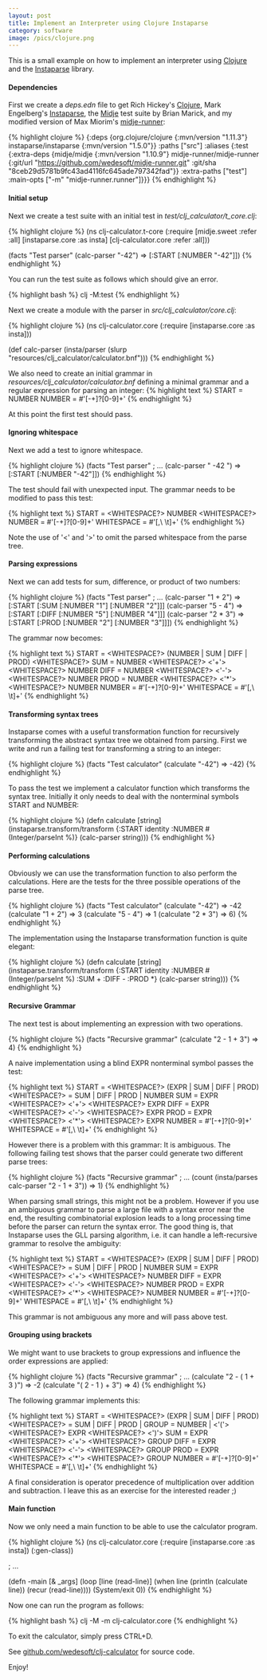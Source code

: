 ```yaml
---
layout: post
title: Implement an Interpreter using Clojure Instaparse
category: software
image: /pics/clojure.png
---
```


This is a small example on how to implement an interpreter using [Clojure][1] and the [Instaparse][2] library.

#### Dependencies

First we create a *deps.edn* file to get Rich Hickey's [Clojure][1], Mark Engelberg's [Instaparse][2], the [Midje][3] test suite by Brian Marick, and my modified version of Max Miorim's [midje-runner][5]:

{% highlight clojure %}
{:deps {org.clojure/clojure {:mvn/version "1.11.3"}
        instaparse/instaparse {:mvn/version "1.5.0"}}
 :paths ["src"]
 :aliases
 {:test
  {:extra-deps
   {midje/midje {:mvn/version "1.10.9"}
    midje-runner/midje-runner
    {:git/url "https://github.com/wedesoft/midje-runner.git"
     :git/sha "8ceb29d5781b9fc43ad4116fc645ade797342fad"}}
   :extra-paths ["test"]
   :main-opts ["-m" "midje-runner.runner"]}}}
{% endhighlight %}

#### Initial setup

Next we create a test suite with an initial test in *test/clj_calculator/t_core.clj*:

{% highlight clojure %}
(ns clj-calculator.t-core
  (:require [midje.sweet :refer :all]
            [instaparse.core :as insta]
            [clj-calculator.core :refer :all]))

(facts "Test parser"
       (calc-parser "-42") => [:START [:NUMBER "-42"]])
{% endhighlight %}

You can run the test suite as follows which should give an error.

{% highlight bash %}
clj -M:test
{% endhighlight %}

Next we create a module with the parser in *src/clj_calculator/core.clj*:

{% highlight clojure %}
(ns clj-calculator.core
    (:require [instaparse.core :as insta]))

(def calc-parser
  (insta/parser
    (slurp "resources/clj_calculator/calculator.bnf")))
{% endhighlight %}

We also need to create an initial grammar in *resources/clj_calculator/calculator.bnf* defining a minimal grammar and a regular expression for parsing an integer:
{% highlight text %}
START  = NUMBER
NUMBER = #'[-+]?[0-9]+'
{% endhighlight %}

At this point the first test should pass.

#### Ignoring whitespace

Next we add a test to ignore whitespace.

{% highlight clojure %}
(facts "Test parser"
       ; ...
       (calc-parser " -42 ") => [:START [:NUMBER "-42"]])
{% endhighlight %}

The test should fail with unexpected input.
The grammar needs to be modified to pass this test:

{% highlight text %}
START      = <WHITESPACE?> NUMBER <WHITESPACE?>
NUMBER     = #'[-+]?[0-9]+'
WHITESPACE = #'[,\ \t]+'
{% endhighlight %}

Note the use of '<' and '>' to omit the parsed whitespace from the parse tree.

#### Parsing expressions

Next we can add tests for sum, difference, or product of two numbers:

{% highlight clojure %}
(facts "Test parser"
       ; ...
       (calc-parser "1 + 2")
       => [:START [:SUM [:NUMBER "1"] [:NUMBER "2"]]]
       (calc-parser "5 - 4")
       => [:START [:DIFF [:NUMBER "5"] [:NUMBER "4"]]]
       (calc-parser "2 * 3")
       => [:START [:PROD [:NUMBER "2"] [:NUMBER "3"]]])
{% endhighlight %}

The grammar now becomes:

{% highlight text %}
START      = <WHITESPACE?> (NUMBER | SUM | DIFF | PROD) <WHITESPACE?>
SUM        = NUMBER <WHITESPACE?> <'+'> <WHITESPACE?> NUMBER
DIFF       = NUMBER <WHITESPACE?> <'-'> <WHITESPACE?> NUMBER
PROD       = NUMBER <WHITESPACE?> <'*'> <WHITESPACE?> NUMBER
NUMBER     = #'[-+]?[0-9]+'
WHITESPACE = #'[,\ \t]+'
{% endhighlight %}

#### Transforming syntax trees

Instaparse comes with a useful transformation function for recursively transforming the abstract syntax tree we obtained from parsing.
First we write and run a failing test for transforming a string to an integer:

{% highlight clojure %}
(facts "Test calculator"
       (calculate "-42") => -42)
{% endhighlight %}

To pass the test we implement a calculator function which transforms the syntax tree.
Initially it only needs to deal with the nonterminal symbols START and NUMBER:

{% highlight clojure %}
(defn calculate
  [string]
  (instaparse.transform/transform
    {:START  identity
     :NUMBER #(Integer/parseInt %)}
    (calc-parser string)))
{% endhighlight %}

#### Performing calculations

Obviously we can use the transformation function to also perform the calculations.
Here are the tests for the three possible operations of the parse tree.

{% highlight clojure %}
(facts "Test calculator"
       (calculate "-42") => -42
       (calculate "1 + 2") => 3
       (calculate "5 - 4") => 1
       (calculate "2 * 3") => 6)
{% endhighlight %}

The implementation using the Instaparse transformation function is quite elegant:

{% highlight clojure %}
(defn calculate
  [string]
  (instaparse.transform/transform
    {:START  identity
     :NUMBER #(Integer/parseInt %)
     :SUM    +
     :DIFF   -
     :PROD   *}
    (calc-parser string)))
{% endhighlight %}

#### Recursive Grammar

The next test is about implementing an expression with two operations.

{% highlight clojure %}
(facts "Recursive grammar"
       (calculate "2 - 1 + 3") => 4)
{% endhighlight %}

A naive implementation using a blind EXPR nonterminal symbol passes the test:

{% highlight text %}
START      = <WHITESPACE?> (EXPR | SUM | DIFF | PROD) <WHITESPACE?>
<EXPR>     = SUM | DIFF | PROD | NUMBER
SUM        = EXPR <WHITESPACE?> <'+'> <WHITESPACE?> EXPR
DIFF       = EXPR <WHITESPACE?> <'-'> <WHITESPACE?> EXPR
PROD       = EXPR <WHITESPACE?> <'*'> <WHITESPACE?> EXPR
NUMBER     = #'[-+]?[0-9]+'
WHITESPACE = #'[,\ \t]+'
{% endhighlight %}

However there is a problem with this grammar: It is ambiguous.
The following failing test shows that the parser could generate two different parse trees:

{% highlight clojure %}
(facts "Recursive grammar"
       ; ...
       (count (insta/parses calc-parser "2 - 1 + 3")) => 1)
{% endhighlight %}

When parsing small strings, this might not be a problem.
However if you use an ambiguous grammar to parse a large file with a syntax error near the end, the resulting combinatorial explosion leads to a long processing time before the parser can return the syntax error.
The good thing is, that Instaparse uses the GLL parsing algorithm, i.e. it can handle a left-recursive grammar to resolve the ambiguity:

{% highlight text %}
START      = <WHITESPACE?> (EXPR | SUM | DIFF | PROD) <WHITESPACE?>
<EXPR>     = SUM | DIFF | PROD | NUMBER
SUM        = EXPR <WHITESPACE?> <'+'> <WHITESPACE?> NUMBER
DIFF       = EXPR <WHITESPACE?> <'-'> <WHITESPACE?> NUMBER
PROD       = EXPR <WHITESPACE?> <'*'> <WHITESPACE?> NUMBER
NUMBER     = #'[-+]?[0-9]+'
WHITESPACE = #'[,\ \t]+'
{% endhighlight %}

This grammar is not ambiguous any more and will pass above test.

#### Grouping using brackets

We might want to use brackets to group expressions and influence the order expressions are applied:

{% highlight clojure %}
(facts "Recursive grammar"
       ; ...
       (calculate "2 - ( 1 + 3 )") => -2
       (calculate "( 2 - 1 ) + 3") => 4)
{% endhighlight %}

The following grammar implements this:

{% highlight text %}
START      = <WHITESPACE?> (EXPR | SUM | DIFF | PROD) <WHITESPACE?>
<EXPR>     = SUM | DIFF | PROD | GROUP
<GROUP>    = NUMBER | <'('> <WHITESPACE?> EXPR <WHITESPACE?>  <')'>
SUM        = EXPR <WHITESPACE?> <'+'> <WHITESPACE?> GROUP
DIFF       = EXPR <WHITESPACE?> <'-'> <WHITESPACE?> GROUP
PROD       = EXPR <WHITESPACE?> <'*'> <WHITESPACE?> GROUP
NUMBER     = #'[-+]?[0-9]+'
WHITESPACE = #'[,\ \t]+'
{% endhighlight %}

A final consideration is operator precedence of multiplication over addition and subtraction.
I leave this as an exercise for the interested reader ;)

#### Main function

Now we only need a main function to be able to use the calculator program.

{% highlight clojure %}
(ns clj-calculator.core
    (:require [instaparse.core :as insta])
    (:gen-class))

; ...

(defn -main
  [& _args]
  (loop [line (read-line)]
        (when line
          (println (calculate line))
          (recur (read-line))))
  (System/exit 0))
{% endhighlight %}

Now one can run the program as follows:

{% highlight bash %}
clj -M -m clj-calculator.core
{% endhighlight %}

To exit the calculator, simply press CTRL+D.

See [github.com/wedesoft/clj-calculator][6] for source code.

Enjoy!

[1]: https://clojure.org/
[2]: https://github.com/Engelberg/instaparse
[3]: https://github.com/marick/Midje/
[4]: https://github.com/wedesoft/midje-runner
[5]: https://github.com/miorimmax/midje-runner
[6]: https://github.com/wedesoft/clj-calculator
